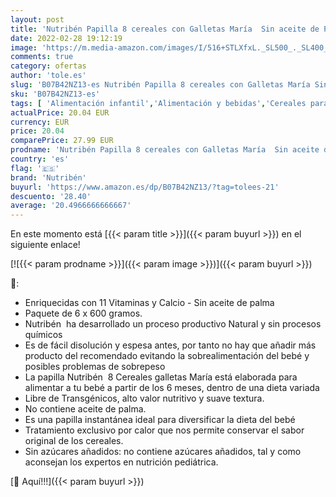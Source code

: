 ```yaml
---
layout: post
title: 'Nutribén Papilla 8 cereales con Galletas María  Sin aceite de Palma ni azucares añadidos - Alimento Para bebés- Desde Los 6 Meses- Pack De 6 unidades x 600 g'
date: 2022-02-28 19:12:19
image: 'https://m.media-amazon.com/images/I/516+STLXfxL._SL500_._SL400_.jpg'
comments: true
category: ofertas
author: 'tole.es'
slug: 'B07B42NZ13-es Nutribén Papilla 8 cereales con Galletas María Sin aceite...'
sku: 'B07B42NZ13-es'
tags: [ 'Alimentación infantil','Alimentación y bebidas','Cereales para bebé','Cereales y papillas para bebés','nutribén', ]
actualPrice: 20.04 EUR
currency: EUR
price: 20.04
comparePrice: 27.99 EUR
prodname: 'Nutribén Papilla 8 cereales con Galletas María  Sin aceite de Palma ni azucares añadidos - Alimento Para bebés- Desde Los 6 Meses- Pack De 6 unidades x 600 g'
country: 'es'
flag: '🇪🇸'
brand: 'Nutribén'
buyurl: 'https://www.amazon.es/dp/B07B42NZ13/?tag=tolees-21'
descuento: '28.40'
average: '20.4966666666667'
---
```


En este momento está [{{< param title >}}]({{< param buyurl >}}) en el siguiente enlace!

[![{{< param prodname >}}]({{< param image >}})]({{< param buyurl >}})

🔎:

- Enriquecidas con 11 Vitaminas y Calcio - Sin aceite de palma
- Paquete de 6 x 600 gramos.
- Nutribén  ha desarrollado un proceso productivo Natural y sin procesos químicos
- Es de fácil disolución y espesa antes, por tanto no hay que añadir más producto del recomendado evitando la sobrealimentación del bebé y posibles problemas de sobrepeso
- La papilla Nutribén  8 Cereales galletas María está elaborada para alimentar a tu bebé a partir de los 6 meses, dentro de una dieta variada
- Libre de Transgénicos, alto valor nutritivo y suave textura.
- No contiene aceite de palma.
- Es una papilla instantánea ideal para diversificar la dieta del bebé
- Tratamiento exclusivo por calor que nos permite conservar el sabor original de los cereales.
- Sin azúcares añadidos: no contiene azúcares añadidos, tal y como aconsejan los expertos en nutrición pediátrica.

[🛒 Aquí!!!]({{< param buyurl >}})

